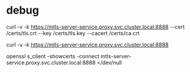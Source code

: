 # debug

curl -v -k https://mtls-server-service.proxy.svc.cluster.local:8888 --cert /certs/tls.crt --key /certs/tls.key --cacert /certs/ca.crt

curl -v -k https://mtls-server-service.proxy.svc.cluster.local:8888

openssl s_client -showcerts -connect mtls-server-service.proxy.svc.cluster.local:8888 </dev/null